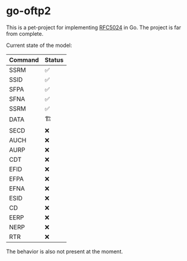 # go-oftp2

This is a pet-project for implementing [RFC5024](https://www.rfc-editor.org/rfc/rfc5024) in Go.
The project is far from complete.  

Current state of the model:

| Command | Status |
|---------|--------|
| SSRM    | ✅      |
| SSID    | ✅      |
| SFPA    | ✅      |
| SFNA    | ✅      |
| SSRM    | ✅      |
| DATA    | 🏗️    |
| SECD    | ❌      |
| AUCH    | ❌      |
| AURP    | ❌      |
| CDT     | ❌      |
| EFID    | ❌      |
| EFPA    | ❌      |
| EFNA    | ❌      |
| ESID    | ❌      |
| CD      | ❌      |
| EERP    | ❌      |
| NERP    | ❌      |
| RTR     | ❌      |

The behavior is also not present at the moment.
